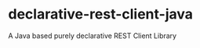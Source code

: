 declarative-rest-client-java
============================

A Java based purely declarative REST Client Library
